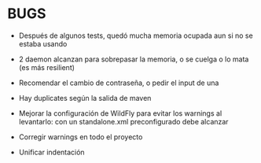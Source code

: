 BUGS
====

* Después de algunos tests, quedó mucha memoria ocupada aun si no se estaba usando
* 2 daemon alcanzan para sobrepasar la memoria, o se cuelga o lo mata (es más resilient)

* Recomendar el cambio de contraseña, o pedir el input de una
* Hay duplicates según la salida de maven
* Mejorar la configuración de WildFly para evitar los warnings al levantarlo: con un standalone.xml preconfigurado debe alcanzar
* Corregir warnings en todo el proyecto
* Unificar indentación
